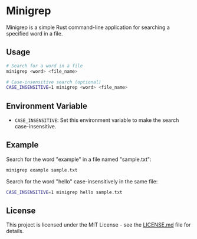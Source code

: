 # Minigrep

Minigrep is a simple Rust command-line application for searching a specified word in a file.

## Usage

```bash
# Search for a word in a file
minigrep <word> <file_name>

# Case-insensitive search (optional)
CASE_INSENSITIVE=1 minigrep <word> <file_name>
```

## Environment Variable

- `CASE_INSENSITIVE`: Set this environment variable to make the search case-insensitive.

## Example

Search for the word "example" in a file named "sample.txt":

```bash
minigrep example sample.txt
```

Search for the word "hello" case-insensitively in the same file:

```bash
CASE_INSENSITIVE=1 minigrep hello sample.txt
```

## License

This project is licensed under the MIT License - see the [LICENSE.md](LICENSE.md) file for details.
